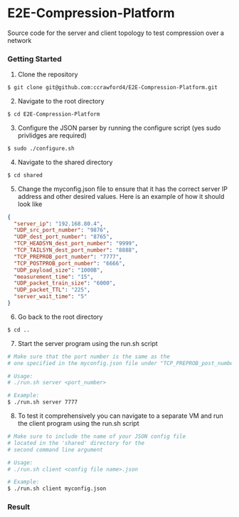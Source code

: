 # E2E-Compression-Platform
Source code for the server and client topology to test compression over a network
### Getting Started
1. Clone the repository
```bash
$ git clone git@github.com:ccrawford4/E2E-Compression-Platform.git
```
2. Navigate to the root directory
```bash
$ cd E2E-Compression-Platform
```
3. Configure the JSON parser by running the configure script (yes sudo privlidges are required)
```bash
$ sudo ./configure.sh
```
4. Navigate to the shared directory
```bash
$ cd shared
```
5. Change the myconfig.json file to ensure that it has the correct server IP address and other desired values. Here is an example of how it should look like
```json
{
  "server_ip": "192.168.80.4",
  "UDP_src_port_number": "9876",
  "UDP_dest_port_number": "8765",
  "TCP_HEADSYN_dest_port_number": "9999",
  "TCP_TAILSYN_dest_port_number": "8888",
  "TCP_PREPROB_port_number": "7777",
  "TCP_POSTPROB_port_number": "6666",
  "UDP_payload_size": "1000B",
  "measurement_time": "15",
  "UDP_packet_train_size": "6000",
  "UDP_packet_TTL": "225",
  "server_wait_time": "5"
}
```
6. Go back to the root directory
```bash
$ cd ..
```
7. Start the server program using the run.sh script
```bash
# Make sure that the port number is the same as the 
# one specified in the myconfig.json file under "TCP_PREPROB_post_number"

# Usage:
# ./run.sh server <port_number>

# Example:
$ ./run.sh server 7777
```
8. To test it comprehensively you can navigate to a separate VM and run the client program using the run.sh script
```bash
# Make sure to include the name of your JSON config file 
# located in the 'shared' directory for the 
# second command line argument

# Usage: 
# ./run.sh client <config file name>.json

# Example:
$ ./run.sh client myconfig.json
```
### Result
